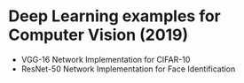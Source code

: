 # Deep Learning examples for Computer Vision (2019)
* VGG-16 Network Implementation for CIFAR-10 
* ResNet-50 Network Implementation for Face Identification 

